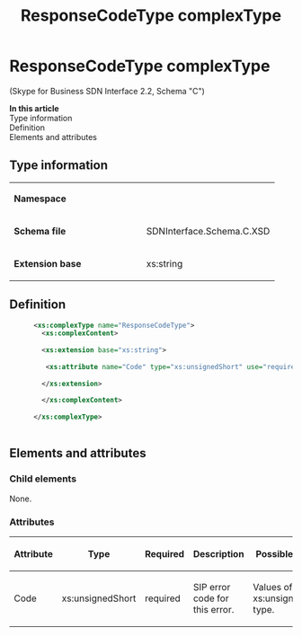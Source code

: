 ﻿---
title: ResponseCodeType complexType 
TOCTitle: ResponseCodeType complexType
ms:assetid: 02ab835d-40cd-1b62-f3bf-c588f6ea714b
ms:mtpsurl: https://msdn.microsoft.com/library/Mt429360(v=office.16)
ms:contentKeyID: 68250802
ms.date: 08/24/2015
mtps_version: v=office.16
dev_langs:
- xml
---

# ResponseCodeType complexType 

(Skype for Business SDN Interface 2.2, Schema "C")

**In this article**  
Type information  
Definition  
Elements and attributes  

## Type information

<table>
<colgroup>
<col style="width: 50%" />
<col style="width: 50%" />
</colgroup>
<tbody>
<tr class="odd">
<td><p><strong>Namespace</strong></p></td>
<td><p></p></td>
</tr>
<tr class="even">
<td><p><strong>Schema file</strong></p></td>
<td><p>SDNInterface.Schema.C.XSD</p></td>
</tr>
<tr class="odd">
<td><p><strong>Extension base</strong></p></td>
<td><p>xs:string</p></td>
</tr>
</tbody>
</table>


## Definition

```xml
      <xs:complexType name="ResponseCodeType">
        <xs:complexContent>
 
        <xs:extension base="xs:string">
      
         <xs:attribute name="Code" type="xs:unsignedShort" use="required"/>
  
        </xs:extension>
 
        </xs:complexContent>
 
      </xs:complexType>
      
```

## Elements and attributes

### Child elements

None.

### Attributes

<table>
<colgroup>
<col style="width: 20%" />
<col style="width: 20%" />
<col style="width: 20%" />
<col style="width: 20%" />
<col style="width: 20%" />
</colgroup>
<thead>
<tr class="header">
<th><p>Attribute</p></th>
<th><p>Type</p></th>
<th><p>Required</p></th>
<th><p>Description</p></th>
<th><p>Possible values</p></th>
</tr>
</thead>
<tbody>
<tr class="odd">
<td><p>Code</p></td>
<td><p>xs:unsignedShort</p></td>
<td><p>required</p></td>
<td><p>SIP error code for this error.</p></td>
<td><p>Values of the xs:unsignedShort type.</p></td>
</tr>
</tbody>
</table>

